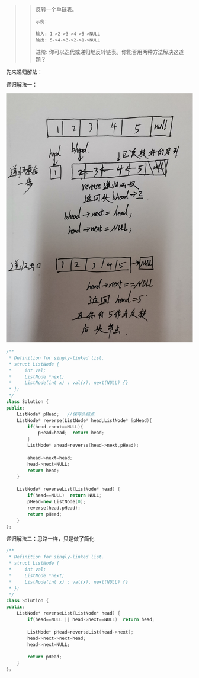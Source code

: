 > >反转一个单链表。
> >
> >```
> >示例:
> >
> >输入: 1->2->3->4->5->NULL
> >输出: 5->4->3->2->1->NULL
> >```
> >
> >进阶:
> >你可以迭代或递归地反转链表。你能否用两种方法解决这道题？

先来递归解法：

递归解法一：

![](../pic/19-09-27-10-28-26.jpg)

```c++
/**
 * Definition for singly-linked list.
 * struct ListNode {
 *     int val;
 *     ListNode *next;
 *     ListNode(int x) : val(x), next(NULL) {}
 * };
 */
class Solution {
public:
    ListNode* pHead;   //保存头结点
    ListNode* reverse(ListNode* head,ListNode* &pHead){
        if(head->next==NULL){ 
            pHead=head;  return head;
        }
        ListNode* ahead=reverse(head->next,pHead);
        
        ahead->next=head;
        head->next=NULL;
        return head;
    }
    
    ListNode* reverseList(ListNode* head) {
        if(head==NULL)  return NULL;
        pHead=new ListNode(0);
        reverse(head,pHead); 
        return pHead;
    }
};
```

递归解法二：思路一样，只是做了简化

```c++
/**
 * Definition for singly-linked list.
 * struct ListNode {
 *     int val;
 *     ListNode *next;
 *     ListNode(int x) : val(x), next(NULL) {}
 * };
 */
class Solution {
public:   
    ListNode* reverseList(ListNode* head) {
        if(head==NULL || head->next==NULL)  return head;
        
        ListNode* pHead=reverseList(head->next);
        head->next->next=head;
        head->next=NULL;
        
        return pHead;
    }
};
```

